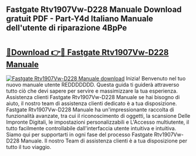 ## Fastgate Rtv1907Vw-D228 Manuale Download gratuit PDF - Part-Y4d Italiano Manuale dell'utente di riparazione 4BpPe

# <h2><a href="http://dffif1.blite.top/?on=Fastgate+Rtv1907Vw-D228+Manuale">🔗Download 👉🔴 Fastgate Rtv1907Vw-D228 Manuale</a></h2>

[![Fastgate Rtv1907Vw-D228 Manuale download](https://i.imgur.com/lujVjoI.png)](http://dffif1.blite.top/?on=Fastgate+Rtv1907Vw-D228+Manuale)
Inizia! Benvenuto nel tuo nuovo manuale utente REDDDDDDD. Questa guida ti guiderà attraverso tutto ciò che devi sapere per servire e massimizzare la tua esperienza. Assistenza clienti Fastgate Rtv1907Vw-D228 Manuale se hai bisogno di aiuto, il nostro team di assistenza clienti dedicato è a tua disposizione. Fastgate Rtv1907Vw-D228 Manuale ha un'impressionante raccolta di funzionalità avanzate, tra cui il riconoscimento di oggetti, la scansione Delle Impronte Digitali, le impostazioni personalizzabili e L'Accesso multiutente, il tutto facilmente controllabile dall'interfaccia utente intuitiva e intuitiva. Siamo qui per supportarti in ogni fase del processo Fastgate Rtv1907Vw-D228 Manuale. Il nostro Team di assistenza clienti è a tua disposizione per tutto il tuo viaggio.
